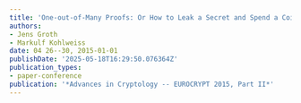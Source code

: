 ```yaml
---
title: 'One-out-of-Many Proofs: Or How to Leak a Secret and Spend a Coin'
authors:
- Jens Groth
- Markulf Kohlweiss
date: 04 26--30, 2015-01-01
publishDate: '2025-05-18T16:29:50.076364Z'
publication_types:
- paper-conference
publication: '*Advances in Cryptology -- EUROCRYPT 2015, Part II*'
---
```


